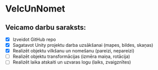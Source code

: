 # VelcUnNomet
## Veicamo darbu saraksts:
- [x] Izveidot GitHub repo
- [x] Sagatavot Unity projektu darba uzsākšanai (mapes, bildes, skaņas)
- [x] Realizēt objektu vilkšanu un nomešanu (pareizi, nepareizi)
- [ ] Realizēt objektu transformācijas (izmēra maiņa, rotācija)
- [ ] Realizēt laika atskaiti un uzvaras logu (laiks, zvaigznītes)
